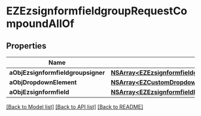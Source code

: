 # EZEzsignformfieldgroupRequestCompoundAllOf

## Properties
Name | Type | Description | Notes
------------ | ------------- | ------------- | -------------
**aObjEzsignformfieldgroupsigner** | [**NSArray&lt;EZEzsignformfieldgroupsignerRequestCompound&gt;***](EZEzsignformfieldgroupsignerRequestCompound.md) |  | 
**aObjDropdownElement** | [**NSArray&lt;EZCustomDropdownElementRequestCompound&gt;***](EZCustomDropdownElementRequestCompound.md) |  | [optional] 
**aObjEzsignformfield** | [**NSArray&lt;EZEzsignformfieldRequestCompound&gt;***](EZEzsignformfieldRequestCompound.md) |  | 

[[Back to Model list]](../README.md#documentation-for-models) [[Back to API list]](../README.md#documentation-for-api-endpoints) [[Back to README]](../README.md)


